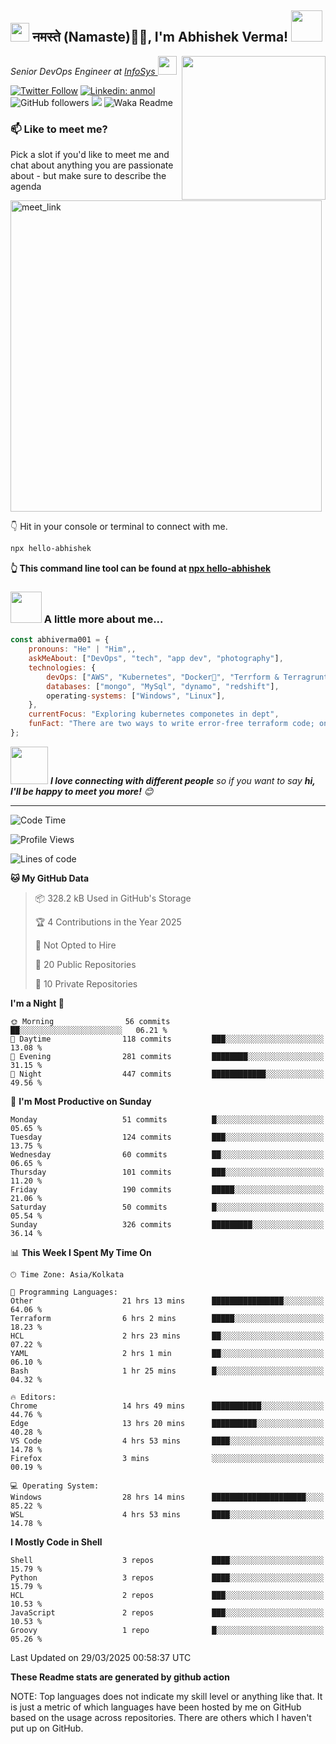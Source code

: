 <h2><img src="https://emojis.slackmojis.com/emojis/images/1531849430/4246/blob-sunglasses.gif?1531849430" width="30"/> नमस्ते (Namaste)🙏🏻, I'm Abhishek Verma! <img src="https://media.giphy.com/media/12oufCB0MyZ1Go/giphy.gif" width="50"></h2>
<img align='right' src="https://media.giphy.com/media/M9gbBd9nbDrOTu1Mqx/giphy.gif" width="230">
<p><em>Senior DevOps Engineer at <a href="https://www.infosys.com/">InfoSys
</a><img src="https://media.giphy.com/media/WUlplcMpOCEmTGBtBW/giphy.gif" width="30"> 
</em></p>

[![Twitter Follow](https://img.shields.io/twitter/follow/misteranmol?label=Follow)](https://twitter.com/intent/follow?screen_name=AbAbhishekverma)
[![Linkedin: anmol](https://img.shields.io/badge/-abhishek-blue?style=flat-square&logo=Linkedin&logoColor=white&link=https://www.linkedin.com/in/abhiverma001/)](https://www.linkedin.com/in/abhiverma001/)
![GitHub followers](https://img.shields.io/github/followers/abhiverma001?label=Follow&style=social)
![](https://visitor-badge.glitch.me/badge?page_id=anmol098.anmol098)
![Waka Readme](https://wakatime.com/badge/user/d23527f0-66b1-4a3f-9db5-c346e05aefa5.svg)

### 📫 Like to meet me?

Pick a slot if you'd like to meet me and chat about anything you are passionate about - but make sure to describe the agenda

<a href="https://calendly.com/ab-abhishekverma096/30min" target="_blank"><img width="498" alt="meet_link" src="https://user-images.githubusercontent.com/15426564/144297439-f530f383-e73e-41e0-9914-a9b7d3f432e5.png"></a>

👇 Hit in your console or terminal to connect with me.

```bash
npx hello-abhishek
```
**👆 This command line tool can be found at [npx hello-abhishek](https://github.com/abhiverma001/introduction-npm-package)**

### <img src="https://media.giphy.com/media/VgCDAzcKvsR6OM0uWg/giphy.gif" width="50"> A little more about me...  

```javascript
const abhiverma001 = {
    pronouns: "He" | "Him",,
    askMeAbout: ["DevOps", "tech", "app dev", "photography"],
    technologies: {
        devOps: ["AWS", "Kubernetes", "Docker🐳", "Terrform & Terragrunt", "Bash-Scripting", "CI-CD", "GitHub-Action", "Jenkins", "Spinnaker", "Datadog/New-Relic", "CloudFlare/Route53", "Nginx"],
        databases: ["mongo", "MySql", "dynamo", "redshift"],
        operating-systems: ["Windows", "Linux"],
    },
    currentFocus: "Exploring kubernetes componetes in dept",
    funFact: "There are two ways to write error-free terraform code; only the third one works"
};
```

<img src="https://media.giphy.com/media/LnQjpWaON8nhr21vNW/giphy.gif" width="60"> <em><b>I love connecting with different people</b> so if you want to say <b>hi, I'll be happy to meet you more!</b> 😊</em>

---
<!--START_SECTION:waka-->
![Code Time](http://img.shields.io/badge/Code%20Time-976%20hrs%201%20min-blue)

![Profile Views](http://img.shields.io/badge/Profile%20Views-0-blue)

![Lines of code](https://img.shields.io/badge/From%20Hello%20World%20I%27ve%20Written-130.2%20thousand%20lines%20of%20code-blue)

**🐱 My GitHub Data** 

> 📦 328.2 kB Used in GitHub's Storage 
 > 
> 🏆 4 Contributions in the Year 2025
 > 
> 🚫 Not Opted to Hire
 > 
> 📜 20 Public Repositories 
 > 
> 🔑 10 Private Repositories 
 > 
**I'm a Night 🦉** 

```text
🌞 Morning                56 commits          ██░░░░░░░░░░░░░░░░░░░░░░░   06.21 % 
🌆 Daytime                118 commits         ███░░░░░░░░░░░░░░░░░░░░░░   13.08 % 
🌃 Evening                281 commits         ████████░░░░░░░░░░░░░░░░░   31.15 % 
🌙 Night                  447 commits         ████████████░░░░░░░░░░░░░   49.56 % 
```
📅 **I'm Most Productive on Sunday** 

```text
Monday                   51 commits          █░░░░░░░░░░░░░░░░░░░░░░░░   05.65 % 
Tuesday                  124 commits         ███░░░░░░░░░░░░░░░░░░░░░░   13.75 % 
Wednesday                60 commits          ██░░░░░░░░░░░░░░░░░░░░░░░   06.65 % 
Thursday                 101 commits         ███░░░░░░░░░░░░░░░░░░░░░░   11.20 % 
Friday                   190 commits         █████░░░░░░░░░░░░░░░░░░░░   21.06 % 
Saturday                 50 commits          █░░░░░░░░░░░░░░░░░░░░░░░░   05.54 % 
Sunday                   326 commits         █████████░░░░░░░░░░░░░░░░   36.14 % 
```


📊 **This Week I Spent My Time On** 

```text
🕑︎ Time Zone: Asia/Kolkata

💬 Programming Languages: 
Other                    21 hrs 13 mins      ████████████████░░░░░░░░░   64.06 % 
Terraform                6 hrs 2 mins        █████░░░░░░░░░░░░░░░░░░░░   18.23 % 
HCL                      2 hrs 23 mins       ██░░░░░░░░░░░░░░░░░░░░░░░   07.22 % 
YAML                     2 hrs 1 min         ██░░░░░░░░░░░░░░░░░░░░░░░   06.10 % 
Bash                     1 hr 25 mins        █░░░░░░░░░░░░░░░░░░░░░░░░   04.32 % 

🔥 Editors: 
Chrome                   14 hrs 49 mins      ███████████░░░░░░░░░░░░░░   44.76 % 
Edge                     13 hrs 20 mins      ██████████░░░░░░░░░░░░░░░   40.28 % 
VS Code                  4 hrs 53 mins       ████░░░░░░░░░░░░░░░░░░░░░   14.78 % 
Firefox                  3 mins              ░░░░░░░░░░░░░░░░░░░░░░░░░   00.19 % 

💻 Operating System: 
Windows                  28 hrs 14 mins      █████████████████████░░░░   85.22 % 
WSL                      4 hrs 53 mins       ████░░░░░░░░░░░░░░░░░░░░░   14.78 % 
```

**I Mostly Code in Shell** 

```text
Shell                    3 repos             ████░░░░░░░░░░░░░░░░░░░░░   15.79 % 
Python                   3 repos             ████░░░░░░░░░░░░░░░░░░░░░   15.79 % 
HCL                      2 repos             ███░░░░░░░░░░░░░░░░░░░░░░   10.53 % 
JavaScript               2 repos             ███░░░░░░░░░░░░░░░░░░░░░░   10.53 % 
Groovy                   1 repo              █░░░░░░░░░░░░░░░░░░░░░░░░   05.26 % 
```




 Last Updated on 29/03/2025 00:58:37 UTC
<!--END_SECTION:waka-->

**These Readme stats are generated by github action**

NOTE: Top languages does not indicate my skill level or anything like that. It is just a metric of which languages have been hosted by me on GitHub based on the usage across repositories. There are others which I haven't put up on GitHub.
